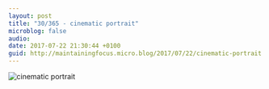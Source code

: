 ```yaml
---
layout: post
title: "30/365 - cinematic portrait"
microblog: false
audio: 
date: 2017-07-22 21:30:44 +0100
guid: http://maintainingfocus.micro.blog/2017/07/22/cinematic-portrait.html
---
```

![cinematic portrait](https://f000.backblazeb2.com/file/Roel-Share/cinematic-portrait.jpg)
